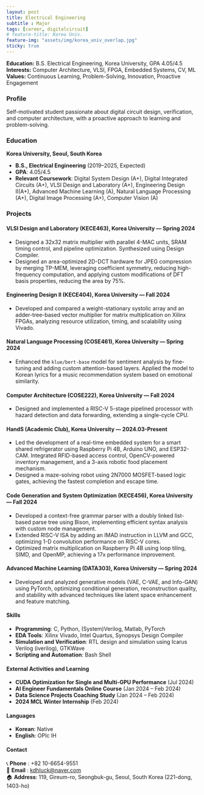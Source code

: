 ```yaml
---
layout: post
title: Electrical Engineering
subtitle : Major
tags: [career, digitalcircuit]
# feature-title: Korea Univ.
feature-img: "assets/img/korea_univ_overlap.jpg"
sticky: true
---
```


**Education:** B.S. Electrical Engineering, Korea University, GPA 4.05/4.5  
**Interests:** Computer Architecture, VLSI, FPGA, Embedded Systems, CV, ML  
**Values:** Continuous Learning, Problem-Solving, Innovation, Proactive Engagement

### Profile
Self-motivated student passionate about digital circuit design, verification, and computer architecture, with a proactive approach to learning and problem-solving.

### Education
**Korea University, Seoul, South Korea**  
- **B.S., Electrical Engineering** (2019–2025, Expected)  
- **GPA**: 4.05/4.5  
- **Relevant Coursework**: Digital System Design (A+), Digital Integrated Circuits (A+), VLSI Design and Laboratory (A+), Engineering Design II(A+), Advanced Machine Learning (A), Natural Language Processing (A+), Digital Image Processing (A+), Computer Vision (A)

### Projects
#### VLSI Design and Laboratory (KECE463), Korea University — Spring 2024
- Designed a 32x32 matrix multiplier with parallel 4-MAC units, SRAM timing control, and pipeline optimization. Synthesized using Design Compiler.
- Designed an area-optimized 2D-DCT hardware for JPEG compression by merging TP-MEM, leveraging coefficient symmetry, reducing high-frequency computation, and applying custom modifications of DFT basis properties, reducing the area by 75%.

#### Engineering Design II (KECE404), Korea University — Fall 2024
- Developed and compared a weight-stationary systolic array and an adder-tree-based vector multiplier for matrix multiplication on Xilinx FPGAs, analyzing resource utilization, timing, and scalability using Vivado.

#### Natural Language Processing (COSE461), Korea University — Spring 2024
- Enhanced the `klue/bert-base` model for sentiment analysis by fine-tuning and adding custom attention-based layers. Applied the model to Korean lyrics for a music recommendation system based on emotional similarity.

#### Computer Architecture (COSE222), Korea University — Fall 2024
- Designed and implemented a RISC-V 5-stage pipelined processor with hazard detection and data forwarding, extending a single-cycle CPU.

#### HandS (Academic Club), Korea University — 2024.03-Present
- Led the development of a real-time embedded system for a smart shared refrigerator using Raspberry Pi 4B, Arduino UNO, and ESP32-CAM. Integrated RFID-based access control, OpenCV-powered inventory management, and a 3-axis robotic food placement mechanism.
- Designed a maze-solving robot using 2N7000 MOSFET-based logic gates, achieving the fastest completion and escape time.

#### Code Generation and System Optimization (KECE456), Korea University — Fall 2024
- Developed a context-free grammar parser with a doubly linked list-based parse tree using Bison, implementing efficient syntax analysis with custom node management.
- Extended RISC-V ISA by adding an IMAD instruction in LLVM and GCC, optimizing 1-D convolution performance on RISC-V cores.
- Optimized matrix multiplication on Raspberry Pi 4B using loop tiling, SIMD, and OpenMP, achieving a 17x performance improvement.

#### Advanced Machine Learning (DATA303), Korea University — Spring 2024
- Developed and analyzed generative models (VAE, C-VAE, and Info-GAN) using PyTorch, optimizing conditional generation, reconstruction quality, and stability with advanced techniques like latent space enhancement and feature matching.

#### Skills
- **Programming**: C, Python, (System)Verilog, Matlab, PyTorch
- **EDA Tools**: Xilinx Vivado, Intel Quartus, Synopsys Design Compiler
- **Simulation and Verification**: RTL design and simulation using Icarus Verilog (iverilog), GTKWave
- **Scripting and Automation**: Bash Shell

#### External Activities and Learning
- **CUDA Optimization for Single and Multi-GPU Performance** (Jul 2024)
- **AI Engineer Fundamentals Online Course** (Jan 2024 – Feb 2024)
- **Data Science Projects Coaching Study** (Jan 2024 – Feb 2024)
- **2024 MCL Winter Internship** (Feb 2024)

#### Languages
- **Korean**: Native
- **English**: OPIc IH

#### Contact
📞 **Phone** : +82 10-6654-9551 <br>
📧 **Email** : [kdhluck@naver.com](mailto:kdhluck@naver.com) <br>
🏠 **Address**: 119, Gireum-ro, Seongbuk-gu, Seoul, South Korea (221-dong, 1403-ho)